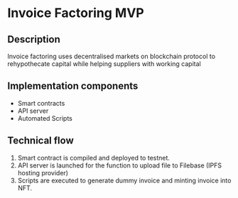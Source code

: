 # Invoice Factoring MVP

## Description

Invoice factoring uses decentralised markets on blockchain protocol to rehypothecate capital while helping suppliers with working capital

## Implementation components

- Smart contracts
- API server
- Automated Scripts

## Technical flow

1. Smart contract is compiled and deployed to testnet.
2. API server is launched for the function to upload file to Filebase (IPFS hosting provider)
3. Scripts are executed to generate dummy invoice and minting invoice into NFT.
